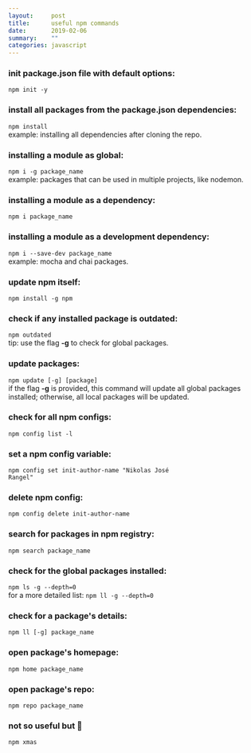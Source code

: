 ```yaml
---
layout:     post
title:      useful npm commands
date:       2019-02-06
summary:    ""
categories: javascript
---
```


### init package.json file with default options:
<code>npm init -y</code>

### install all packages from the package.json dependencies:
<code>npm install</code>
<br>
example: installing all dependencies after cloning the repo.

### installing a module as global:
<code>npm i -g package_name</code>
<br>
example: packages that can be used in multiple projects, like nodemon.

### installing a module as a dependency:
<code>npm i package_name</code>

### installing a module as a development dependency:
<code>npm i --save-dev package_name</code>
<br>
example: mocha and chai packages.

### update npm itself:
<code>npm install -g npm</code>

### check if any installed package is outdated:
<code>npm outdated</code>
<br>
tip: use the flag __-g__ to check for global packages.

### update packages:
<code>npm update [-g] [package]</code>
<br>
if the flag __-g__ is provided, this command will update all global packages installed; otherwise, all local packages will be updated.

### check for all npm configs:
<code>npm config list -l</code>

### set a npm config variable:
<code>npm config set init-author-name "Nikolas José Rangel"</code>

### delete npm config:
<code>npm config delete init-author-name</code>

### search for packages in npm registry:
<code>npm search package_name</code>

### check for the global packages installed:
<code>npm ls -g --depth=0</code>
<br>
for a more detailed list:
<code>npm ll -g --depth=0</code>

### check for a package's details:
<code>npm ll [-g] package_name</code>

### open package's homepage:
<code>npm home package_name</code>

### open package's repo:
<code>npm repo package_name</code>

### not so useful but :santa:
<code>npm xmas</code>